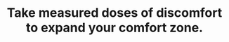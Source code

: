 ---
title: Take measured doses of discomfort to expand your comfort zone.
tags: brave mindfulness stoicism
star: true
---